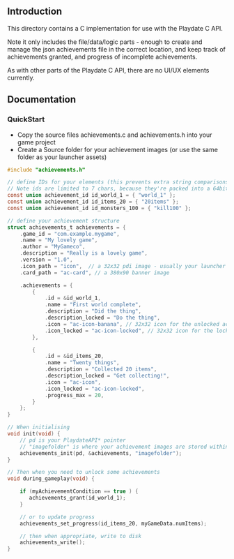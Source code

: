 ## Introduction

This directory contains a C implementation for use with the Playdate C API.

Note it only includes the file/data/logic parts - enough to create and manage the json achievements file in the correct location, and keep track of achievements granted, and progress of incomplete achievements.   

As with other parts of the Playdate C API, there are no UI/UX elements currently.

## Documentation

### QuickStart

*	Copy the source files achievements.c and achievements.h into your game project
*   Create a Source folder for your achievement images (or use the same folder as your launcher assets)

```c
#include "achievements.h"

// define IDs for your elements (this prevents extra string comparisons.
// Note ids are limited to 7 chars, because they're packed into a 64bit uint
const union achievement_id id_world_1 = { "world_1" };
const union achievement_id id_items_20 = { "20items" };
const union achievement_id id_monsters_100 = { "kill100" };

// define your achievement structure
struct achievements_t achievements = {
    .game_id = "com.example.mygame",
    .name = "My lovely game",
    .author = "MyGameco",
    .description = "Really is a lovely game",
    .version = "1.0",
    .icon_path = "icon",  // a 32x32 pdi image - usually your launcher asset image
    .card_path = "ac-card", // a 380x90 banner image

    .achievements = {
        {
            .id = &id_world_1,
            .name = "First world complete",
            .description = "Did the thing",
            .description_locked = "Do the thing",
            .icon = "ac-icon-banana", // 32x32 icon for the unlocked achievement
            .icon_locked = "ac-icon-locked", // 32x32 icon for the locked achievement
        },

        {
            .id = &id_items_20,
            .name = "Twenty things",
            .description = "Collected 20 items",
            .description_locked = "Get collecting!",
            .icon = "ac-icon",
            .icon_locked = "ac-icon-locked",
            .progress_max = 20,
        }	
    };
}

// When initialising
void init(void) {
    // pd is your PlaydateAPI* pointer
    // "imagefolder" is where your achievement images are stored within your game bundle
    achievements_init(pd, &achievements, "imagefolder");
}

// Then when you need to unlock some achievements
void during_gameplay(void) {

    if (myAchievementCondition == true ) {
       achievements_grant(id_world_1);
    }

    // or to update progress
    achievements_set_progress(id_items_20, myGameData.numItems);

    // then when appropriate, write to disk
    achievements_write();
}
```
